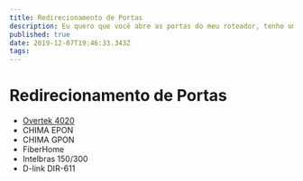 ```yaml
---
title: Redirecionamento de Portas
description: Eu quero que você abre as portas do meu roteador, tenho um PSone.
published: true
date: 2019-12-07T19:46:33.343Z
tags: 
---
```


# Redirecionamento de Portas



- [Overtek 4020](http://suporte-wiki.herokuapp.com/en/suporte/portas/4020)
- CHIMA EPON
- CHIMA GPON
- FiberHome
- Intelbras 150/300
- D-link DIR-611
